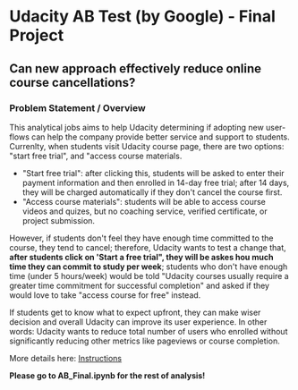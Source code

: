 # Udacity AB Test (by Google) - Final Project 
## Can new approach effectively reduce online course cancellations? 

### Problem Statement / Overview
This analytical jobs aims to help Udacity determining if adopting new user-flows can help the company provide better service and support to students. Currenlty, when students visit Udacity course page, there are two options: "start free trial", and "access course materials.
- "Start free trial": after clicking this, students will be asked to enter their payment information and then enrolled in 14-day free trial; after 14 days, they will be charged automatically if they don't cancel the course first. 
- "Access course materials": students will be able to access course videos and quizes, but no coaching service, verified certificate, or project submission.

However, if students don't feel they have enough time committed to the course, they tend to cancel; therefore, Udacity wants to test a change that, **after students click on 'Start a free trial", they will be askes hou much time they can commit to study per week**; students who don't have enough time (under 5 hours/week) would be told "Udacity courses usually require a greater time commitment for successful completion" and asked if they would love to take "access course for free" instead. 

If students get to know what to expect upfront, they can make wiser decision and overall Udacity can improve its user experience. In other words: Udacity wants to reduce total number of users who enrolled without significantly reducing other metrics like pageviews or course completion.  

More details here: [Instructions](Instructions.pdf)

**Please go to AB_Final.ipynb for the rest of analysis!**
